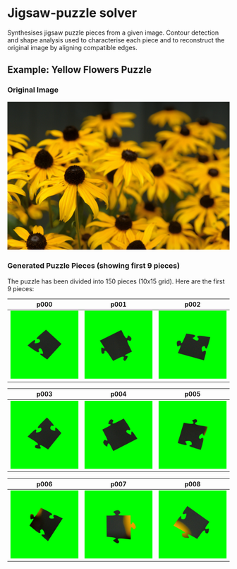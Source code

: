 # Jigsaw-puzzle solver
Synthesises jigsaw puzzle pieces from a given image. Contour detection and shape analysis used to characterise each piece and to reconstruct the original image by aligning compatible edges.

## Example: Yellow Flowers Puzzle

### Original Image
![Yellow Flowers](yellow_flowers.JPG)

### Generated Puzzle Pieces (showing first 9 pieces)
The puzzle has been divided into 150 pieces (10x15 grid). Here are the first 9 pieces:

| p000 | p001 | p002 |
|------|------|------|
| ![p000](yellow_flowers_10x15/p000.jpg) | ![p001](yellow_flowers_10x15/p001.jpg) | ![p002](yellow_flowers_10x15/p002.jpg) |

| p003 | p004 | p005 |
|------|------|------|
| ![p003](yellow_flowers_10x15/p003.jpg) | ![p004](yellow_flowers_10x15/p004.jpg) | ![p005](yellow_flowers_10x15/p005.jpg) |

| p006 | p007 | p008 |
|------|------|------|
| ![p006](yellow_flowers_10x15/p006.jpg) | ![p007](yellow_flowers_10x15/p007.jpg) | ![p008](yellow_flowers_10x15/p008.jpg) |
